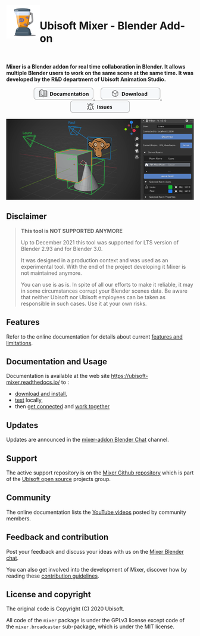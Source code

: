 <img align="left" width="auto" height="auto" src="doc/images/Logo_90_A.png">

# Ubisoft Mixer - Blender Add-on

</br>

**Mixer is a Blender addon for real time collaboration in Blender. It allows multiple Blender users to work on the same scene at the same time.
 It was developed by the R&D department of Ubisoft Animation Studio.**

<p align="center">
  <a href="https://ubisoft-mixer.readthedocs.io" title="Consult the online documentation" target="_blank">
  <img src="doc/images/Documentation.png" width="160" />
  </a>
  &nbsp;&nbsp;&nbsp;
  <a href="https://github.com/ubisoft/mixer/releases/latest" title="Download latest version">
  <img src="doc/images/Download.png" width="160" />
  </a>
  &nbsp;&nbsp;&nbsp;
  <a href="https://github.com/ubisoft/mixer/issues" title="Report and follow issues">
  <img src="doc/images/Issues.png" width="160" />
  </a>
</p>



![Mixer screenshot](docs/img/home_mixer.png)

## Disclaimer
>**This tool is NOT SUPPORTED ANYMORE**
>
>Up to December 2021 this tool was supported for LTS version of Blender 2.93 and for Blender 3.0.
>
>It was designed in a production context and was used as an experimental tool. With the end of the project developing it Mixer is not maintained anymore.
>
>You can use is as is. In spite of all our efforts to make it reliable, it may in some circumstances corrupt your Blender scenes data.
Be aware that neither Ubisoft nor Ubisoft employees can be taken as responsible in such cases. Use it at your own risks.
>

## Features

Refer to the online documentation for details about current [features and limitations](https://ubisoft-mixer.readthedocs.io/en/latest/getting-started/features.html).

## Documentation and Usage

Documentation is available at the web site https://ubisoft-mixer.readthedocs.io/ to :

- [download and install](https://ubisoft-mixer.readthedocs.io/en/latest/getting-started/install.html),
- [test](https://ubisoft-mixer.readthedocs.io/en/latest/getting-started/first-steps.html) locally,
- then [get connected](https://ubisoft-mixer.readthedocs.io/en/latest/collaborate/get-connected.html) and [work together](https://ubisoft-mixer.readthedocs.io/en/latest/collaborate/work-together.html)

## Updates

Updates are announced in the [mixer-addon Blender Chat](https://blender.chat/channel/mixer-addon) channel.

## Support

The active support repository is on the [Mixer Github repository](https://github.com/ubisoft/mixer) which is part of the [Ubisoft open source](https://github.com/ubisoft) projects group.

## Community

The online documentation lists the [YouTube videos](https://ubisoft-mixer.readthedocs.io/en/latest/community/on_youtube.html) posted by community members.

## Feedback and contribution

Post your feedback and discuss your ideas with us on the [Mixer Blender chat](https://blender.chat/channel/mixer-addon).

You can also get involved into the development of Mixer, discover how by reading these [contribution guidelines](doc/README.md).

## License and copyright

The original code is Copyright (C) 2020 Ubisoft.

All code of the `mixer` package is under the GPLv3 license except code of the `mixer.broadcaster` sub-package, which is under the MIT license.


